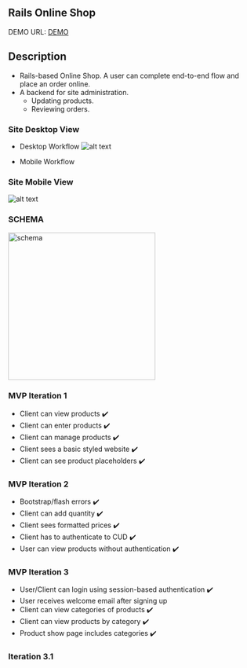 ## Rails Online Shop
DEMO URL: [DEMO](https://boiling-waters-38232.herokuapp.com/)

## Description
- Rails-based Online Shop. A user can complete end-to-end flow and place an order online.
- A backend for site administration.
    - Updating products.
    - Reviewing orders.

### Site Desktop View

* Desktop Workflow
![alt text](app/assets/images/site_workflow_desktop.gif)

* Mobile Workflow
### Site Mobile View
![alt text](app/assets/images/site_mobile_workflow.gif)

### SCHEMA

<img src="http://i.imgur.com/SkiyIsV.png" alt="schema" width="300" height="300">

### MVP Iteration 1
- Client can view products :heavy_check_mark:
- Client can enter products :heavy_check_mark:
- Client can manage products :heavy_check_mark:
- Client sees a basic styled website :heavy_check_mark:
- Client can see product placeholders :heavy_check_mark:

### MVP Iteration 2
- Bootstrap/flash errors :heavy_check_mark:
- Client can add quantity :heavy_check_mark:
- Client sees formatted prices :heavy_check_mark:
- Client has to authenticate to CUD :heavy_check_mark:
- User can view products without authentication :heavy_check_mark:

### MVP Iteration 3
- User/Client can login using session-based authentication :heavy_check_mark:
- User receives welcome email after signing up
- Client can view categories of products :heavy_check_mark:
- Client can view products by category :heavy_check_mark:
- Product show page includes categories :heavy_check_mark:

### Iteration 3.1

